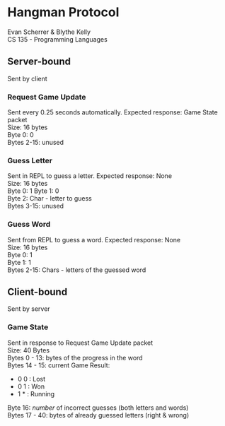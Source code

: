 # Hangman Protocol
Evan Scherrer & Blythe Kelly  
CS 135 - Programming Languages

## Server-bound
Sent by client

### Request Game Update
Sent every 0.25 seconds automatically. Expected response: Game State packet  
Size: 16 bytes  
Byte 0: 0  
Bytes 2-15: unused
  
### Guess Letter
Sent in REPL to guess a letter. Expected response: None  
Size: 16 bytes  
Byte 0: 1
Byte 1: 0  
Byte 2: Char - letter to guess  
Bytes 3-15: unused  

### Guess Word
Sent from REPL to guess a word. Expected response: None  
Size: 16 bytes  
Byte 0: 1  
Byte 1: 1  
Bytes 2-15: Chars - letters of the guessed word  


## Client-bound
Sent by server  

### Game State
Sent in response to Request Game Update packet  
Size: 40 Bytes  
Bytes 0 - 13: bytes of the progress in the word  
Bytes 14 - 15: current Game Result:
* 0 0 : Lost  
* 0 1 : Won  
* 1 * : Running  

Byte 16: *number* of incorrect guesses (both letters and words)  
Bytes 17 - 40: bytes of already guessed letters (right & wrong)  

